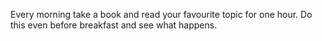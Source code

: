Every morning take a book and read your favourite topic for one hour.
Do this even before breakfast and see what happens.